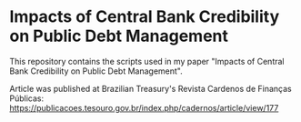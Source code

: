 # Impacts of Central Bank Credibility on Public Debt Management

This repository contains the scripts used in my paper "Impacts of Central Bank Credibility on Public Debt Management".

Article was published at Brazilian Treasury's Revista Cardenos de Finanças Públicas: https://publicacoes.tesouro.gov.br/index.php/cadernos/article/view/177
